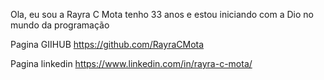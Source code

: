 Ola, eu sou a Rayra C Mota
tenho 33 anos e estou iniciando com a Dio no mundo da programação

Pagina GIIHUB
https://github.com/RayraCMota

Pagina linkedin
https://www.linkedin.com/in/rayra-c-mota/